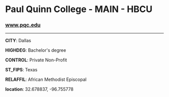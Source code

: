 # Paul Quinn College - MAIN - HBCU
### www.pqc.edu
---
**CITY**: Dallas

**HIGHDEG**: Bachelor's degree

**CONTROL**: Private Non-Profit

**ST_FIPS**: Texas

**RELAFFIL**: African Methodist Episcopal

**location**: 32.678837, -96.755778